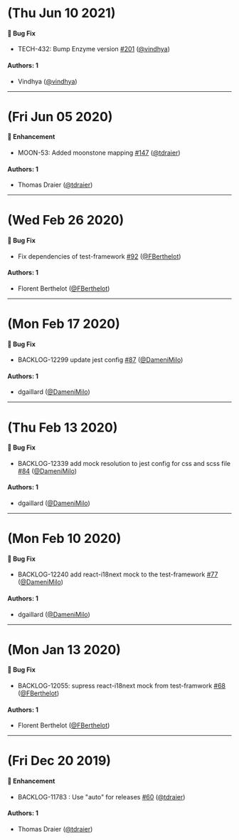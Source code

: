 # (Thu Jun 10 2021)

#### 🐛  Bug Fix

- TECH-432: Bump Enzyme version [#201](https://github.com/Jahia/javascript-components/pull/201) ([@vindhya](https://github.com/vindhya))

#### Authors: 1

- Vindhya ([@vindhya](https://github.com/vindhya))

---

# (Fri Jun 05 2020)

#### 🚀  Enhancement

- MOON-53: Added moonstone mapping [#147](https://github.com/Jahia/javascript-components/pull/147) ([@tdraier](https://github.com/tdraier))

#### Authors: 1

- Thomas Draier ([@tdraier](https://github.com/tdraier))

---

# (Wed Feb 26 2020)

#### 🐛  Bug Fix

- Fix dependencies of test-framework [#92](https://github.com/Jahia/javascript-components/pull/92) ([@FBerthelot](https://github.com/FBerthelot))

#### Authors: 1

- Florent Berthelot ([@FBerthelot](https://github.com/FBerthelot))

---

# (Mon Feb 17 2020)

#### 🐛  Bug Fix

- BACKLOG-12299 update jest config [#87](https://github.com/Jahia/javascript-components/pull/87) ([@DameniMilo](https://github.com/DameniMilo))

#### Authors: 1

- dgaillard ([@DameniMilo](https://github.com/DameniMilo))

---

# (Thu Feb 13 2020)

#### 🐛  Bug Fix

- BACKLOG-12339 add mock resolution to jest config for css and scss file [#84](https://github.com/Jahia/javascript-components/pull/84) ([@DameniMilo](https://github.com/DameniMilo))

#### Authors: 1

- dgaillard ([@DameniMilo](https://github.com/DameniMilo))

---

# (Mon Feb 10 2020)

#### 🐛  Bug Fix

- BACKLOG-12240 add react-i18next mock to the test-framework [#77](https://github.com/Jahia/javascript-components/pull/77) ([@DameniMilo](https://github.com/DameniMilo))

#### Authors: 1

- dgaillard ([@DameniMilo](https://github.com/DameniMilo))

---

# (Mon Jan 13 2020)

#### 🐛  Bug Fix

- BACKLOG-12055: supress react-i18next mock from test-framwork [#68](https://github.com/Jahia/javascript-components/pull/68) ([@FBerthelot](https://github.com/FBerthelot))

#### Authors: 1

- Florent Berthelot ([@FBerthelot](https://github.com/FBerthelot))

---

# (Fri Dec 20 2019)

#### 🚀  Enhancement

- BACKLOG-11783 : Use "auto" for releases [#60](https://github.com/Jahia/javascript-components/pull/60) ([@tdraier](https://github.com/tdraier))

#### Authors: 1

- Thomas Draier ([@tdraier](https://github.com/tdraier))